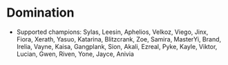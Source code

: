 # Domination
* Supported champions: Sylas, Leesin, Aphelios, Velkoz, Viego, Jinx, Fiora, Xerath, Yasuo, Katarina, Blitzcrank, Zoe, Samira, MasterYi, Brand, Irelia, Vayne, Kaisa, Gangplank, Sion, Akali, Ezreal, Pyke, Kayle, Viktor, Lucian, Gwen, Riven, Yone, Jayce, Anivia

